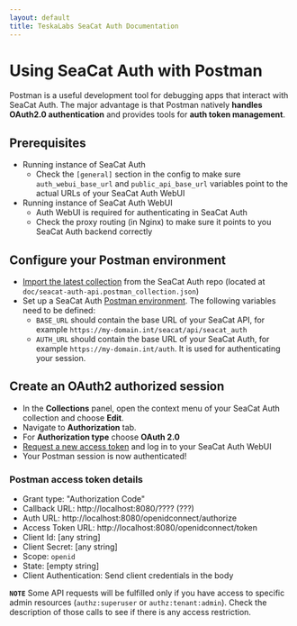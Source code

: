 ```yaml
---
layout: default
title: TeskaLabs SeaCat Auth Documentation
---
```


# Using SeaCat Auth with Postman

Postman is a useful development tool for debugging apps that interact with SeaCat Auth.
The major advantage is that Postman natively **handles OAuth2.0 authentication** and provides tools for **auth token management**.

## Prerequisites

- Running instance of SeaCat Auth
  - Check the `[general]` section in the config to make sure `auth_webui_base_url` and 
    `public_api_base_url` variables point to the actual URLs of your SeaCat Auth WebUI 
- Running instance of SeaCat Auth WebUI
  - Auth WebUI is required for authenticating in SeaCat Auth
  - Check the proxy routing (in Nginx) to make sure it points 
    to you SeaCat Auth backend correctly

## Configure your Postman environment

- [Import the latest collection](https://learning.postman.com/docs/getting-started/importing-and-exporting-data/) 
  from the SeaCat Auth repo (located at `doc/seacat-auth-api.postman_collection.json`)
- Set up a SeaCat Auth [Postman environment](https://learning.postman.com/docs/sending-requests/managing-environments/). 
  The following variables need to be defined:
  - `BASE_URL` should contain the base URL of your SeaCat API, for example `https://my-domain.int/seacat/api/seacat_auth` 
  - `AUTH_URL` should contain the base URL of your SeaCat Auth, for example `https://my-domain.int/auth`. 
    It is used for authenticating your session.

## Create an OAuth2 authorized session

- In the **Collections** panel, open the context menu of your SeaCat Auth collection and choose **Edit**. 
- Navigate to **Authorization** tab.
- For **Authorization type** choose **OAuth 2.0**
- [Request a new access token](https://learning.postman.com/docs/sending-requests/authorization/#requesting-an-oauth-20-token) 
  and log in to your SeaCat Auth WebUI
- Your Postman session is now authenticated!

### Postman access token details

 * Grant type: "Authorization Code"
 * Callback URL: http://localhost:8080/???? (???)
 * Auth URL: http://localhost:8080/openidconnect/authorize
 * Access Token URL: http://localhost:8080/openidconnect/token
 * Client Id: [any string]
 * Client Secret: [any string]
 * Scope: `openid`
 * State: [empty string]
 * Client Authentication: Send client credentials in the body


**`NOTE`** Some API requests will be fulfilled only if you have access to specific admin resources 
(`authz:superuser` or `authz:tenant:admin`). 
Check the description of those calls to see if there is any access restriction.
